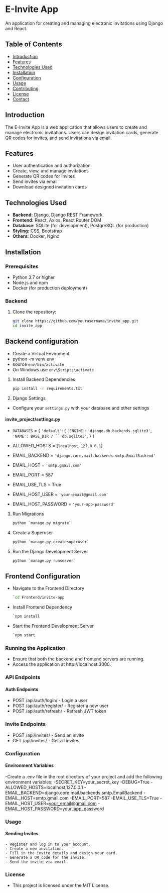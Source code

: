 # E-Invite App

An application for creating and managing electronic invitations using Django and React.

## Table of Contents

- [Introduction](#introduction)
- [Features](#features)
- [Technologies Used](#technologies-used)
- [Installation](#installation)
- [Configuration](#configuration)
- [Usage](#usage)
- [Contributing](#contributing)
- [License](#license)
- [Contact](#contact)

## Introduction

The E-Invite App is a web application that allows users to create and manage electronic invitations. Users can design invitation cards, generate QR codes for invites, and send invitations via email.

## Features

- User authentication and authorization
- Create, view, and manage invitations
- Generate QR codes for invites
- Send invites via email
- Download designed invitation cards

## Technologies Used

- **Backend:** Django, Django REST Framework
- **Frontend:** React, Axios, React Router DOM
- **Database:** SQLite (for development), PostgreSQL (for production)
- **Styling:** CSS, Bootstrap
- **Others:** Docker, Nginx

## Installation

### Prerequisites

- Python 3.7 or higher
- Node.js and npm
- Docker (for production deployment)

### Backend

1. Clone the repository:

   ```sh
   git clone https://github.com/yourusername/invite_app.git
   cd invite_app

## Backend configuration

  - Create a Virtual Enviroment
  - python -m venv env
  - source `env/bin/activate`   
  - On Windows use `env\Scripts\activate`

1. Install Backend Dependencies
   ```sh
   pip install -r requirements.txt

2. Django Settings
  - Configure your `settings.py` with your database and other settings
 
  #### invite_project/settings.py

- `DATABASES` = {
     `'default'`: {
         `'ENGINE'`: `'django.db.backends.sqlite3'`,
         `'NAME': BASE_DIR / ``'db.sqlite3'`,
     }
 `}`

- ALLOWED_HOSTS = [`localhost`, `127.0.0.1`]

- EMAIL_BACKEND = `'django.core.mail.backends.smtp.EmailBackend'`
- EMAIL_HOST = `'smtp.gmail.com'`
- EMAIL_PORT = 587
- EMAIL_USE_TLS = True
- EMAIL_HOST_USER = `'your-email@gmail.com'`
- EMAIL_HOST_PASSWORD = `'your-app-password'`

3. Run Migrations
   ```sh
   python `manage.py migrate`

4. Create a Superuser
    ```sh 
    python `manage.py createsuperuser`

5. Run the Django Development Server
    ```sh 
    python `manage.py runserver`

## Frontend Configuration

- Navigate to the Frontend Directory
  ```sh
  `cd Frontend/invite-app

- Install Frontend Dependency
  ```sh
  `npm install

- Start the Frontend Development Server
  ```sh
  `npm start

### Running the Application

- Ensure that both the backend and frontend servers are running.
- Access the application at http://localhost:3000.


### API Endpoints

#### Auth Endpoints

- POST /api/auth/login/ - Login a user
- POST /api/auth/register/ - Register a new user
- POST /api/auth/refresh/ - Refresh JWT token

### Invite Endpoints

- POST /api/invites/ - Send an invite
- GET /api/invites/ - Get all invites

### Configuration

#### Environment Variables
   -Create a .env file in the root directory of your project and add the following environment variables:
   -SECRET_KEY=your_secret_key
   -DEBUG=True
   -ALLOWED_HOSTS=localhost,127.0.0.1
   -EMAIL_BACKEND=django.core.mail.backends.smtp.EmailBackend
   -EMAIL_HOST=smtp.gmail.com
   -EMAIL_PORT=587
   -EMAIL_USE_TLS=True
   -EMAIL_HOST_USER=your_email@gmail.com
   -EMAIL_HOST_PASSWORD=your_app_password

### Usage
 #### Sending Invites
    - Register and log in to your account.
    - Create a new invitation.
    - Fill in the invite details and design your card.
    - Generate a QR code for the invite.
    - Send the invite via email.

### License
- This project is licensed under the MIT License.

